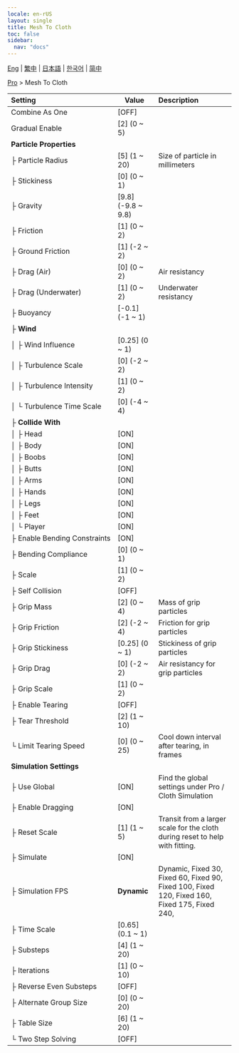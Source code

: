```yaml
---
locale: en-rUS
layout: single
title: Mesh To Cloth
toc: false
sidebar:
  nav: "docs"
---
```

[Eng](/dancexr/menu/2025.4/actor/mesh_to_cloth) | [繁中](/tw/dancexr/menu/2025.4/actor/mesh_to_cloth) | [日本語](/jp/dancexr/menu/2025.4/actor/mesh_to_cloth) | [한국어](/kr/dancexr/menu/2025.4/actor/mesh_to_cloth) | [简中](/zh/dancexr/menu/2025.4/actor/mesh_to_cloth)

[Pro](../menu#Pro) > Mesh To Cloth



| Setting | Value | Description |
| :--- | --- | :--- |
|<nobr>Combine As One</nobr>| [OFF] | 
|<nobr>Gradual Enable</nobr>| [2] (0 ~ 5) | 
|<nobr><b>Particle Properties</b></nobr>| | 
|<nobr>├&nbsp;Particle Radius</nobr>| [5] (1 ~ 20) | Size of particle in millimeters
|<nobr>├&nbsp;Stickiness</nobr>| [0] (0 ~ 1) | 
|<nobr>├&nbsp;Gravity</nobr>| [9.8] (-9.8 ~ 9.8) | 
|<nobr>├&nbsp;Friction</nobr>| [1] (0 ~ 2) | 
|<nobr>├&nbsp;Ground Friction</nobr>| [1] (-2 ~ 2) | 
|<nobr>├&nbsp;Drag (Air)</nobr>| [0] (0 ~ 2) | Air resistancy
|<nobr>├&nbsp;Drag (Underwater)</nobr>| [1] (0 ~ 2) | Underwater resistancy
|<nobr>├&nbsp;Buoyancy</nobr>| [-0.1] (-1 ~ 1) | 
|<nobr>├&nbsp;<b>Wind</b></nobr>| | 
|<nobr>│&nbsp;├&nbsp;Wind Influence</nobr>| [0.25] (0 ~ 1) | 
|<nobr>│&nbsp;├&nbsp;Turbulence Scale</nobr>| [0] (-2 ~ 2) | 
|<nobr>│&nbsp;├&nbsp;Turbulence Intensity</nobr>| [1] (0 ~ 2) | 
|<nobr>│&nbsp;└&nbsp;Turbulence Time Scale</nobr>| [0] (-4 ~ 4) | 
|<nobr>├&nbsp;<b>Collide With</b></nobr>| | 
|<nobr>│&nbsp;├&nbsp;Head</nobr>| [ON] | 
|<nobr>│&nbsp;├&nbsp;Body</nobr>| [ON] | 
|<nobr>│&nbsp;├&nbsp;Boobs</nobr>| [ON] | 
|<nobr>│&nbsp;├&nbsp;Butts</nobr>| [ON] | 
|<nobr>│&nbsp;├&nbsp;Arms</nobr>| [ON] | 
|<nobr>│&nbsp;├&nbsp;Hands</nobr>| [ON] | 
|<nobr>│&nbsp;├&nbsp;Legs</nobr>| [ON] | 
|<nobr>│&nbsp;├&nbsp;Feet</nobr>| [ON] | 
|<nobr>│&nbsp;└&nbsp;Player</nobr>| [ON] | 
|<nobr>├&nbsp;Enable Bending Constraints</nobr>| [ON] | 
|<nobr>├&nbsp;Bending Compliance</nobr>| [0] (0 ~ 1) | 
|<nobr>├&nbsp;Scale</nobr>| [1] (0 ~ 2) | 
|<nobr>├&nbsp;Self Collision</nobr>| [OFF] | 
|<nobr>├&nbsp;Grip Mass</nobr>| [2] (0 ~ 4) | Mass of grip particles
|<nobr>├&nbsp;Grip Friction</nobr>| [2] (-2 ~ 4) | Friction for grip particles
|<nobr>├&nbsp;Grip Stickiness</nobr>| [0.25] (0 ~ 1) | Stickiness of grip particles
|<nobr>├&nbsp;Grip Drag</nobr>| [0] (-2 ~ 2) | Air resistancy for grip particles
|<nobr>├&nbsp;Grip Scale</nobr>| [1] (0 ~ 2) | 
|<nobr>├&nbsp;Enable Tearing</nobr>| [OFF] | 
|<nobr>├&nbsp;Tear Threshold</nobr>| [2] (1 ~ 10) | 
|<nobr>└&nbsp;Limit Tearing Speed</nobr>| [0] (0 ~ 25) | Cool down interval after tearing, in frames
|<nobr><b>Simulation Settings</b></nobr>| | 
|<nobr>├&nbsp;Use Global</nobr>| [ON] | Find the global settings under Pro / Cloth Simulation
|<nobr>├&nbsp;Enable Dragging</nobr>| [ON] | 
|<nobr>├&nbsp;Reset Scale</nobr>| [1] (1 ~ 5) | Transit from a larger scale for the cloth during reset to help with fitting.
|<nobr>├&nbsp;Simulate</nobr>| [ON] | 
|<nobr>├&nbsp;Simulation FPS</nobr>| **Dynamic** | Dynamic, Fixed 30, Fixed 60, Fixed 90, Fixed 100, Fixed 120, Fixed 160, Fixed 175, Fixed 240,  |
|<nobr>├&nbsp;Time Scale</nobr>| [0.65] (0.1 ~ 1) | 
|<nobr>├&nbsp;Substeps</nobr>| [4] (1 ~ 20) | 
|<nobr>├&nbsp;Iterations</nobr>| [1] (0 ~ 10) | 
|<nobr>├&nbsp;Reverse Even Substeps</nobr>| [OFF] | 
|<nobr>├&nbsp;Alternate Group Size</nobr>| [0] (0 ~ 20) | 
|<nobr>├&nbsp;Table Size</nobr>| [6] (1 ~ 20) | 
|<nobr>└&nbsp;Two Step Solving</nobr>| [OFF] | 
